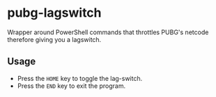 # pubg-lagswitch
Wrapper around PowerShell commands that throttles PUBG's netcode therefore giving you a lagswitch.

## Usage
- Press the ```HOME``` key to toggle the lag-switch.
- Press the ```END``` key to exit the program.
